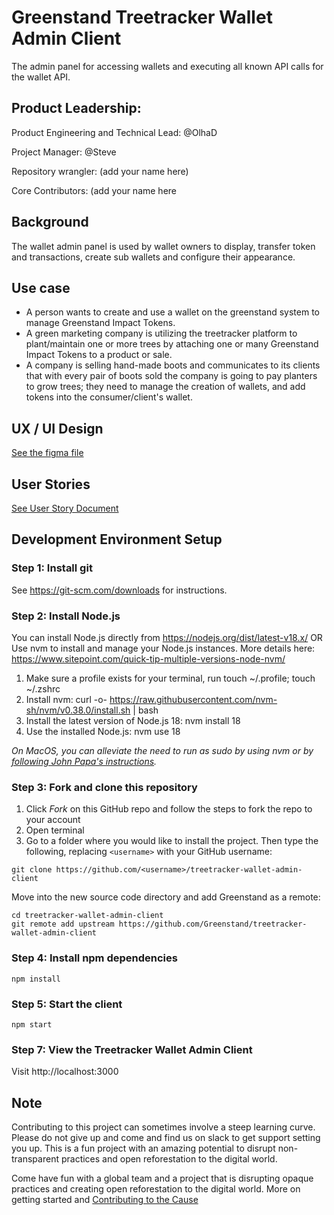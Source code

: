 # Greenstand Treetracker Wallet Admin Client 

The admin panel for accessing wallets and executing all known API calls for the wallet API.

## Product Leadership:

Product Engineering and Technical Lead: @OlhaD

Project Manager: @Steve

Repository wrangler: (add your name here)

Core Contributors: (add your name here

## Background

The wallet admin panel is used by wallet owners to display, transfer token and transactions, create sub wallets and
configure their appearance.

## Use case

- A person wants to create and use a wallet on the greenstand system to manage Greenstand Impact Tokens.
- A green marketing company is utilizing the treetracker platform to plant/maintain one or more trees by attaching one or many Greenstand Impact Tokens to a product or sale.
- A company is selling hand-made boots and communicates to its clients that with every pair of boots sold the company is going to pay planters to grow trees; they need to manage the creation of wallets, and add tokens into the consumer/client's wallet.

## UX / UI Design 

[See the figma file](https://www.figma.com/file/kXhFReuUVcqQonIgl59On3/Wallet-admin-module-UX?node-id=4%3A21&t=rLUiYOgkuHix3Z5B-1)

## User Stories
[See User Story Document](https://docs.google.com/document/d/1IF4fe4_BC319aoBKBW5LV2pypyDTy4K8qe1qqHexQ1Y/)

## Development Environment Setup

### Step 1: Install git

See https://git-scm.com/downloads for instructions.


### Step 2: Install Node.js

You can install Node.js directly from https://nodejs.org/dist/latest-v18.x/ OR
Use nvm to install and manage your Node.js instances. More details
here: https://www.sitepoint.com/quick-tip-multiple-versions-node-nvm/

1. Make sure a profile exists for your terminal, run touch ~/.profile; touch ~/.zshrc
2. Install nvm: curl -o- https://raw.githubusercontent.com/nvm-sh/nvm/v0.38.0/install.sh | bash
3. Install the latest version of Node.js 18: nvm install 18
4. Use the installed Node.js: nvm use 18

_On MacOS, you can alleviate the need to run as sudo by using nvm or
by [following John Papa's instructions](http://jpapa.me/nomoresudo)._

### Step 3: Fork and clone this repository

1. Click _Fork_ on this GitHub repo and follow the steps to fork the repo to your account
2. Open terminal
3. Go to a folder where you would like to install the project. Then type the following, replacing `<username>` with your
   GitHub username:

```
git clone https://github.com/<username>/treetracker-wallet-admin-client
```

Move into the new source code directory and add Greenstand as a remote:

```
cd treetracker-wallet-admin-client
git remote add upstream https://github.com/Greenstand/treetracker-wallet-admin-client
```

### Step 4: Install npm dependencies

```
npm install
```

### Step 5: Start the client

```
npm start
```

### Step 7: View the Treetracker Wallet Admin Client

Visit http://localhost:3000

## Note

Contributing to this project can sometimes involve a steep learning curve. Please do not give up and come and find us on
slack to get support setting you up. This is a fun project with an amazing potential to disrupt non-transparent
practices
and open reforestation to the digital world. 

Come have fun with a global team and a project that is disrupting opaque practices and creating open reforestation to the digital world.
More on getting started and [Contributing to the Cause](https://github.com/Greenstand/Greenstand-Overview#contributing-to-the-cause)